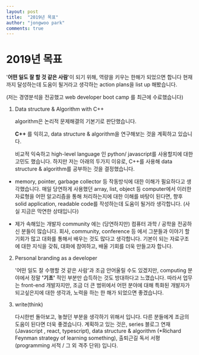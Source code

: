```yaml
---
layout: post
title:  "2019년 목표"
author: "jongwoo park"
comments: true
---
```




# 2019년 목표

'**어떤 일도 잘 할 것 같은 사람**'이 되기 위해, 역량을 키우는 한해가 되었으면 합니다 현재까지 달성하는데 도움이 될거라고 생각하는 action plans을 list up 해봤습니다.

(저는 경영분석을 전공했고 web developer boot camp 를 최근에 수료했습니다)

1. Data structure & Algorithm with C++

   algorithm은 논리적 문제해결의 기본기로 판단했습니다. 

   **C++** 를 익히고, data structure & algorithm을 연구해보는 것을 계획하고 있습니다. 

   비교적 익숙하고 high-level language 인 python/ javascript를 사용할지에 대한 고민도 했습니다. 하지만 저는 아래의 두가지 이유로, C++를 사용해 data structure & algorithm를 공부하는 것을 결정했습니다.

- memory, pointer, garbage collector 등 작동방식에 대한 이해가 필요하다고 생각했습니다. 매일 당연하게 사용했던 array, list, object 등 computer에서 이러한 자료형을 어떤 알고리즘을 통해 처리하는지에 대한 이해를 바탕이 된다면, 향후 solid application, readable code를 작성하는데 도움이 될거라 생각합니다. (사실 지금은 막연한 상태입니다)

- 제가 속해있는 개발자 community 에는 (당연하지만) 컴퓨터 과학 / 공학을 전공하신 분들이 많습니다. 회사, community, conference 등 에서 그분들과 이야기 할 기회가 많고 대화를 통해서 배우는 것도 많다고 생각합니다. 기본이 되는 자료구조에 대한 지식을 갖춰, 대화에 참여하고, 배울 기회를 더욱 만들고자 합니다.



2. Personal branding as a developer 

   '어떤 일도 잘 수행할 것 같은 사람'과 조금 안어울릴 수도 있겠지만, computing 분야에서 정말 **'기초'** 적인 부분만 습득하는 것도 방대하다고 느꼈습니다. 따라서 업무는 front-end 개발자지만, 조금 더 큰 범위에서 어떤 분야에 대해 특화된 개발자가 되고싶은지에 대한 생각과, 노력을 하는 한 해가 되었으면 좋겠습니다.

   

3. write(think)

   다시한번 돌아보고, 놓쳤던 부분을 생각하기 위해서 입니다. 다른 분들에게 조금의 도움이 된다면 더욱 좋겠습니다. 계획하고 있는 것은, series 블로그 연재(Javascript , react, typescript), data structure & algorithm (*Richard Feynman strategy of learning something), 출퇴근길 독서 서평 (programming 서적 / 그 외 격주 단위) 입니다.

   